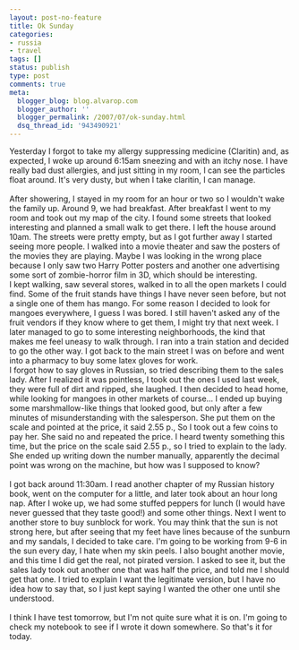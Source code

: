 ```yaml
---
layout: post-no-feature
title: Ok Sunday
categories:
- russia
- travel
tags: []
status: publish
type: post
comments: true
meta:
  blogger_blog: blog.alvarop.com
  blogger_author: ''
  blogger_permalink: /2007/07/ok-sunday.html
  dsq_thread_id: '943490921'
---
```

Yesterday I forgot to take my allergy suppressing medicine (Claritin) and, as expected, I woke up around 6:15am sneezing and with an itchy nose. I have really bad dust allergies, and just sitting in my room, I can see the particles float around. It's very dusty, but when I take claritin, I can manage.<br /><br />After showering, I stayed in my room for an hour or two so I wouldn't wake the family up. Around 9, we had breakfast. After breakfast I went to my room and took out my map of the city. I found some streets that looked interesting and planned a small walk to get there. I left the house around 10am. The streets were pretty empty, but as I got further away I started seeing more people. I walked into a movie theater and saw the posters of the movies they are playing. Maybe I was looking in the wrong place because I only saw two Harry Potter posters and another one advertising some sort of zombie-horror film in 3D, which should be interesting.<br />I kept walking, saw several stores, walked in to all the open markets I could find. Some of the fruit stands have things I have never seen before, but not a single one of them has mango. For some reason I decided to look for mangoes everywhere, I guess I was bored. I still haven't asked any of the fruit vendors if they know where to get them, I might try that next week. I later managed to go to some interesting neighborhoods, the kind that makes me feel uneasy to walk through. I ran into a train station and decided to go the other way. I got back to the main street I was on before and went into a pharmacy to buy some latex gloves for work.<br />I forgot how to say gloves in Russian, so tried describing them to the sales lady. After I realized it was pointless, I took out the ones I used last week, they were full of dirt and ripped, she laughed. I then decided to head home, while looking for mangoes in other markets of course... I ended up buying some marshmallow-like things that looked good, but only after a few minutes of misunderstanding with the salesperson. She put them on the scale and pointed at the price, it said 2.55 p., So I took out a few coins to pay her. She said no and repeated the price. I heard twenty something this time, but the price on the scale said 2.55 p., so I tried to explain to the lady. She ended up writing down the number manually, apparently the decimal point was wrong on the machine, but how was I supposed to know?<br /><br />I got back around 11:30am. I read another chapter of my Russian history book, went on the computer for a little, and later took about an hour long nap. After I woke up, we had some stuffed peppers for lunch (I would have never guessed that they taste good!) and some other things. Next I went to another store to buy sunblock for work. You may think that the sun is not strong here, but after seeing that my feet have lines because of the sunburn and my sandals, I decided to take care. I'm going to be working from 9-6 in the sun every day, I hate when my skin peels. I also bought another movie, and this time I did get the real, not pirated version. I asked to see it, but the sales lady took out another one that was half the price, and told me I should get that one. I tried to explain I want the legitimate version, but I have no idea how to say that, so I just kept saying I wanted the other one until she understood.<br /><br />I think I have test tomorrow, but I'm not quite sure what it is on. I'm going to check my notebook to see if I wrote it down somewhere. So that's it for today.
